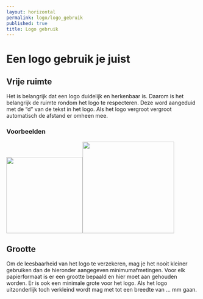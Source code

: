 ```yaml
---
layout: horizontal
permalink: logo/logo_gebruik
published: true
title: Logo gebruik
---
```


# Een logo gebruik je juist

## Vrije ruimte
Het is belangrijk dat een logo duidelijk en herkenbaar is. Daarom is het belangrijk de ruimte rondom het logo te respecteren.  Deze word aangeduid met de “d” van de tekst in het logo. Als het logo vergroot vergroot automatisch de afstand er omheen mee.

### Voorbeelden

<img src="{{ 'images/logo_ruimte.png' | relative_url }}" width="200px"><img  src="{{ 'images/logo_voorbeeld.png' | relative_url }}" width="240px">


## Grootte 

Om de leesbaarheid van het logo te verzekeren, mag je het nooit kleiner gebruiken dan de hieronder aangegeven minimumafmetingen. Voor elk papierformaat is er een grootte bepaald en hier moet aan gehouden worden. Er is ook een minimale grote voor het logo. Als het logo uitzonderlijk toch verkleind wordt mag met tot een breedte van … mm gaan.
